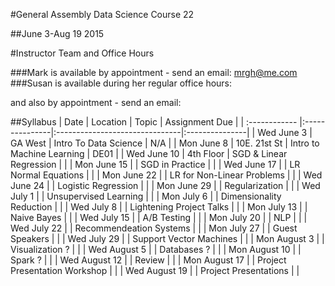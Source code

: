 #General Assembly Data Science Course 22 

##June 3-Aug 19 2015

#Instructor Team and Office Hours

###Mark is available by appointment - send an email: mrgh@me.com
###Susan is available during her regular office hours:

and also by appointment - send an email:

##Syllabus
| Date          | Location       | Topic                          | Assignment Due |
| :------------ |:---------------|:-------------------------------|:---------------|
| Wed June 3    | GA West        | Intro To Data Science          | N/A            |
| Mon June 8    | 10E. 21st St   | Intro to Machine Learning      | DE01           |
| Wed June 10   | 4th Floor      | SGD & Linear Regression        |                |
| Mon June 15   |                | SGD in Practice                |                |
| Wed June 17   |                | LR Normal Equations            |                |
| Mon June 22   |                | LR for Non-Linear Problems     |                |
| Wed June 24   |                | Logistic Regression            |                |
| Mon June 29   |                | Regularization                 |                |
| Wed July 1    |                | Unsupervised Learning          |                |
| Mon July 6    |                | Dimensionality Reduction       |                |
| Wed July 8    |                | Lightening Project Talks       |                |
| Mon July 13   |                | Naive Bayes                    |                |
| Wed July 15   |                | A/B Testing                    |                |
| Mon July 20   |                | NLP                            |                |
| Wed July 22   |                | Recommendeation Systems        |                |
| Mon July 27   |                | Guest Speakers                 |                |
| Wed July 29   |                | Support Vector Machines        |                |
| Mon August 3  |                | Visualization            ?     |                |
| Wed August 5  |                | Databases                ?     |                |
| Mon August 10 |                | Spark                    ?     |                |
| Wed August 12 |                | Review                         |                |
| Mon August 17 |                | Project Presentation Workshop  |                |
| Wed August 19 |                | Project Presentations          |                |
